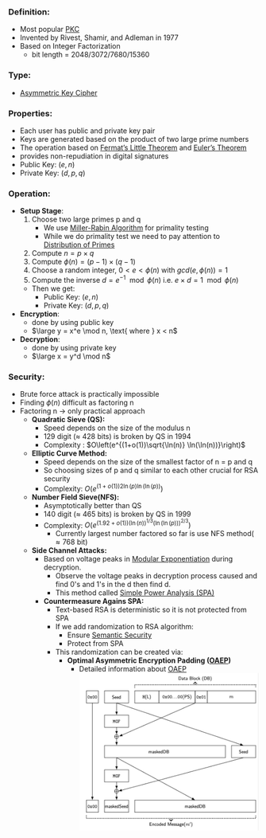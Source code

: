 ### Definition:
- Most popular [PKC](PKC.md)
- Invented by Rivest, Shamir, and Adleman in 1977
- Based on Integer Factorization
	- bit length = 2048/3072/7680/15360
### Type:
- [Asymmetric Key Cipher](Asymmetric%20Key%20Cipher)
### Properties:
- Each user has public and private key pair
- Keys are generated based on the product of two large prime numbers
- The operation based on [Fermat’s Little Theorem](Fermat’s%20Little%20Theorem.md) and [Euler’s Theorem](Euler’s%20Theorem.md)
- provides non-repudiation in digital signatures
- Public Key: $(e , n)$
- Private Key: $(d,p,q)$
### Operation:
- **Setup Stage**:
	1. Choose two large primes p and q
		- We use  [Miller-Rabin Algorithm](Miller-Rabin%20Algorithm.md) for primality testing
		- While we do primality test we need to pay attention to [Distribution of Primes](Distribution%20of%20Primes.md)
	2. Compute $n = p \times q$
	3. Compute $\phi(n) = (p-1) \times (q-1)$
	4. Choose a random integer, $0 < e < \phi(n)$ with $gcd(e,\phi(n)) = 1$
	5. Compute the inverse $d = e^{-1} \mod \phi(n)$  i.e.  $e \times d = 1 \mod \phi(n)$
	- Then we get:
		- Public Key: $(e , n)$
		- Private Key: $(d,p,q)$
- **Encryption**:
	- done by using public key
	- $\large y = x^e \mod n, \text{ where } x < n$
- **Decryption**:
	- done by using private key
	- $\large x = y^d \mod n$
### Security:
- Brute force attack is practically impossible
- Finding $\phi(n)$ difficult as factoring n
- Factoring n -> only practical approach
	- **Quadratic Sieve (QS):**
		- Speed depends on the size of the modulus n
		- 129 digit ($\approx$ 428 bits) is broken by QS in 1994
		- Complexity : $O\left(e^{(1+o(1))\sqrt{\ln(n)} \ln(\ln(n))}\right)$
	- **Elliptic Curve Method:**
		- Speed depends on the size of the smallest factor of n = p and q
		- So choosing sizes of p and q similar to each other crucial for RSA security
		- Complexity: $O\left(e^{(1+o(1)) 2 \ln(p) \ln(\ln(p))}\right)$
	- **Number Field Sieve(NFS):**
		- Asymptotically better than QS
		- 140 digit ($\approx$ 465 bits) is broken by QS in 1999
		- Complexity: $O\left(e^{(1.92+o(1))(\ln(n))^{1/3} (\ln(\ln(p)))^{2/3}}\right)$
			- Currently largest number factored so far is use NFS method($\approx 768$ bit)
	- **Side Channel Attacks:**
		- Based on voltage peaks in [Modular Exponentiation](Modular%20Exponentiation.md) during decryption.
			- Observe the voltage peaks in decryption process caused and find 0's and 1's in the d then find d.
			- This method called [Simple Power Analysis (SPA)](https://en.wikipedia.org/wiki/Power_analysis)
		- **Countermeasure Agains SPA:**
			- Text-based RSA is deterministic so it is not protected from SPA
			- If we add randomization to RSA algorithm:
				- Ensure [Semantic Security](Semantic%20Security.md)
				- Protect from SPA
			- This randomization can be created via: 
				- **Optimal Asymmetric Encryption Padding ([OAEP](OAEP.md))**
					- Detailed information about [OAEP](https://en.wikipedia.org/wiki/Optimal_asymmetric_encryption_padding)
				![](Attachments/RSAOAEP.png)